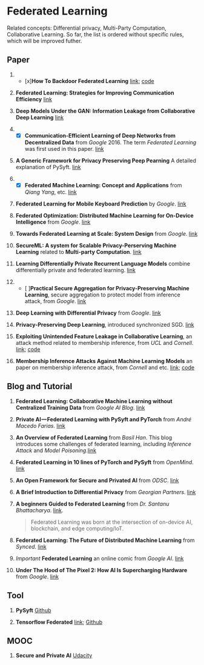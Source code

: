 # Federated Learning
Related concepts: Differential privacy, Multi-Party Computation, Collaborative Learning. So far, the list is ordered without specific rules, which will be improved futher.
## Paper
1. - [x]**How To Backdoor Federated Learning**
[link](https://arxiv.org/abs/1807.00459);
[code](https://github.com/ebagdasa/backdoor_federated_learning)

1. **Federated Learning: Strategies for Improving Communication Efficiency**
[link](https://arxiv.org/abs/1610.05492)

1. **Deep Models Under the GAN: Information Leakage from Collaborative Deep Learning**
[link](https://dl.acm.org/citation.cfm?id=3134012)

1. - [x] **Communication-Efficient Learning of Deep Networks from Decentralized Data** from *Google* 2016. The term *Federated Learning* was first used in this paper. [link](https://arxiv.org/abs/1602.05629)

1. **A Generic Framework for Privacy Preserving Peep Pearning** A detailed explanation of PySyft. [link](https://arxiv.org/abs/1811.04017)

1. - [x] **Federated Machine Learning: Concept and Applications** from *Qiang Yang*, etc. [link](https://arxiv.org/abs/1902.04885)

1. **Federated Learning for Mobile Keyboard Prediction** by *Google*. [link](https://arxiv.org/abs/1811.03604)

1. **Federated Optimization: Distributed Machine Learning for On-Device Intelligence** from *Google*. [link](https://arxiv.org/abs/1610.02527)

1. **Towards Federated Learning at Scale: System Design** from *Google*. [link](https://arxiv.org/abs/1902.01046)

1. **SecureML: A system for Scalable Privacy-Perserving Machine Learning** related to **Multi-party Computation**. [link](https://ieeexplore.ieee.org/abstract/document/7958569)

1. **Learning Differentially Private Recurrent Language Models** combine differentially private and federated learning. [link](https://arxiv.org/abs/1710.06963)

1. - [ ]**Practical Secure Aggregation for Privacy-Preserving Machine Learning**, secure aggregation to protect model from inference attack, from *Google*. [link](https://dl.acm.org/citation.cfm?id=3133982)

1. **Deep Learning with Differential Privacy** from *Google*. [link](https://dl.acm.org/citation.cfm?id=2978318)

1. **Privacy-Preserving Deep Learning**, introduced synchronized SGD. [link](https://dl.acm.org/citation.cfm?id=2813687)

1. **Exploiting Unintended Feature Leakage in Collaborative Learning**, an attack method related to membership inference, from *UCL* and *Cornell*. [link](https://arxiv.org/abs/1805.04049); [code](https://github.com/csong27/property-inference-collaborative-ml)

1. **Membership Inference Attacks Against Machine Learning Models** an paper on membership inference attack, from *Cornell* and etc. [link](https://ieeexplore.ieee.org/abstract/document/7958568); [code](https://github.com/csong27/membership-inference)

## Blog and Tutorial
1. **Federated Learning: Collaborative Machine Learning without Centralized Training Data** from *Google AI Blog*.
[link](https://ai.googleblog.com/2017/04/federated-learning-collaborative.html)

1. **Private AI — Federated Learning with PySyft and PyTorch** from *André Macedo Farias*. [link](https://towardsdatascience.com/private-ai-federated-learning-with-pysyft-and-pytorch-954a9e4a4d4e)

1. **An Overview of Federated Learning** from *Basil Han*. This blog introduces some challenges of federated learning, including *Inference Attack* and *Model Poisoning*.[link](https://medium.com/datadriveninvestor/an-overview-of-federated-learning-8a1a62b0600d)

1. **Federated Learning in 10 lines of PyTorch and PySyft** from *OpenMind*. [link](https://blog.openmined.org/upgrade-to-federated-learning-in-10-lines/)

1. **An Open Framework for Secure and Privated AI** from *ODSC*. [link](https://medium.com/@ODSC/an-open-framework-for-secure-and-private-ai-96c1891a4b)

1. **A Brief Introduction to Differential Privacy** from *Georgian Partners*. [link](https://medium.com/georgian-impact-blog/a-brief-introduction-to-differential-privacy-eacf8722283b)

1. **A beginners Guided to Federated Learning** from *Dr. Santanu Bhattacharya*. [link](https://hackernoon.com/a-beginners-guide-to-federated-learning-b29e29ba65cf).
	> Federated Learning was born at the intersection of on-device AI, blockchain, and edge computing/IoT.

1. **Federated Learning: The Future of Distributed Machine Learning** from *Synced*. [link](https://medium.com/syncedreview/federated-learning-the-future-of-distributed-machine-learning-eec95242d897)

1. *Important* **Federated Learning** an online comic from *Google AI*. [link](https://federated.withgoogle.com/)

1. **Under The Hood of The Pixel 2: How AI Is Supercharging Hardware** from *Google*. [link](https://ai.google/stories/ai-in-hardware/)


## Tool
1. **PySyft** [Github](https://github.com/OpenMined/PySyft)

1. **Tensorflow Federated** [link](https://www.tensorflow.org/federated); [Github](https://github.com/tensorflow/federated)

## MOOC
1. **Secure and Private AI** [Udacity](https://classroom.udacity.com/courses/ud185)

